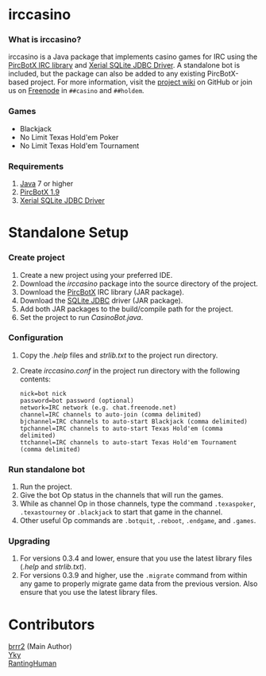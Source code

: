 irccasino
=========
### What is irccasino? ###
irccasino is a Java package that implements casino games for IRC using the 
[PircBotX IRC library][1] and [Xerial SQLite JDBC Driver][9]. A standalone bot is 
included, but the package can also be added to any existing PircBotX-based 
project. For more information, visit the [project wiki][4] on GitHub or join 
us on [Freenode][5] in `##casino` and `##holdem`.

### Games ###
* Blackjack
* No Limit Texas Hold'em Poker
* No Limit Texas Hold'em Tournament

### Requirements ###
1. [Java][2] 7 or higher
2. [PircBotX 1.9][3]
3. [Xerial SQLite JDBC Driver][10]

Standalone Setup
================
### Create project ###
1. Create a new project using your preferred IDE.
2. Download the *irccasino* package into the source directory of the project.
3. Download the [PircBotX][3] IRC library (JAR package).
4. Download the [SQLite JDBC][10] driver (JAR package).
4. Add both JAR packages to the build/compile path for the project.
5. Set the project to run *CasinoBot.java*.

### Configuration ###
1.  Copy the *.help* files and *strlib.txt* to the project run directory.
2.  Create *irccasino.conf* in the project run directory with the following contents:

        nick=bot nick
        password=bot password (optional)
        network=IRC network (e.g. chat.freenode.net)
        channel=IRC channels to auto-join (comma delimited)
        bjchannel=IRC channels to auto-start Blackjack (comma delimited)
        tpchannel=IRC channels to auto-start Texas Hold'em (comma delimited)
        ttchannel=IRC channels to auto-start Texas Hold'em Tournament (comma delimited)
                
### Run standalone bot ###
1. Run the project.
2. Give the bot Op status in the channels that will run the games.
3. While as channel Op in those channels, type the command `.texaspoker`, `.texastourney` or `.blackjack` to start that game in the channel.
4. Other useful Op commands are `.botquit`, `.reboot`, `.endgame`, and `.games`.

### Upgrading ###
1. For versions 0.3.4 and lower, ensure that you use the latest library files (*.help* and *strlib.txt*).
2. For versions 0.3.9 and higher, use the `.migrate` command from within any game to properly migrate game data from the previous version. Also ensure that you use the latest library files.

Contributors
============
[brrr2][6] (Main Author)  
[Yky][7]  
[RantingHuman][8]

[1]: http://code.google.com/p/pircbotx/ "PircBotX"
[2]: http://www.oracle.com/technetwork/java/javase/downloads/index.html "Java SE"
[3]: http://repo1.maven.org/maven2/org/pircbotx/pircbotx/1.9/pircbotx-1.9.jar "pircbotx-1.9.jar"
[4]: https://github.com/brrr2/irccasino/wiki "Wiki"
[5]: https://webchat.freenode.net/?channels=##casino,##holdem "Freenode"
[6]: https://github.com/brrr2 "brrr2"
[7]: https://github.com/Yky "Yky"
[8]: https://github.com/RantingHuman "RantingHuman"
[9]: https://bitbucket.org/xerial/sqlite-jdbc "sqlite-jdbc"
[10]: https://bitbucket.org/xerial/sqlite-jdbc/downloads/sqlite-jdbc-3.7.2.jar "sqlite-jdbc-3.7.2.jar"